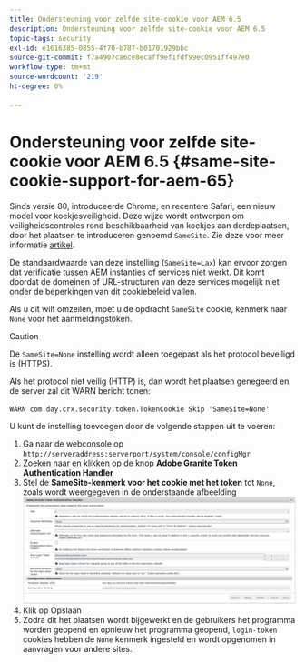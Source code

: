 ```yaml
---
title: Ondersteuning voor zelfde site-cookie voor AEM 6.5
description: Ondersteuning voor zelfde site-cookie voor AEM 6.5
topic-tags: security
exl-id: e1616385-0855-4f70-b787-b01701929bbc
source-git-commit: f7a4907ca6ce8ecaff9ef1fdf99ec0951ff497e0
workflow-type: tm+mt
source-wordcount: '219'
ht-degree: 0%

---
```


# Ondersteuning voor zelfde site-cookie voor AEM 6.5 {#same-site-cookie-support-for-aem-65}

Sinds versie 80, introduceerde Chrome, en recentere Safari, een nieuw model voor koekjesveiligheid. Deze wijze wordt ontworpen om veiligheidscontroles rond beschikbaarheid van koekjes aan derdeplaatsen, door het plaatsen te introduceren genoemd `SameSite`. Zie deze voor meer informatie [artikel](https://web.dev/samesite-cookies-explained/).

De standaardwaarde van deze instelling (`SameSite=Lax`) kan ervoor zorgen dat verificatie tussen AEM instanties of services niet werkt. Dit komt doordat de domeinen of URL-structuren van deze services mogelijk niet onder de beperkingen van dit cookiebeleid vallen.

Als u dit wilt omzeilen, moet u de opdracht `SameSite` cookie, kenmerk naar `None` voor het aanmeldingstoken.

>[!CAUTION]
>
>De `SameSite=None` instelling wordt alleen toegepast als het protocol beveiligd is (HTTPS).
>
>Als het protocol niet veilig (HTTP) is, dan wordt het plaatsen genegeerd en de server zal dit WARN bericht tonen:
>
>`WARN com.day.crx.security.token.TokenCookie Skip 'SameSite=None'`

U kunt de instelling toevoegen door de volgende stappen uit te voeren:

1. Ga naar de webconsole op `http://serveraddress:serverport/system/console/configMgr`
1. Zoeken naar en klikken op de knop **Adobe Granite Token Authentication Handler**
1. Stel de **SameSite-kenmerk voor het cookie met het token** tot `None`, zoals wordt weergegeven in de onderstaande afbeelding
   ![samesite](assets/samesite1.png)
1. Klik op Opslaan
1. Zodra dit het plaatsen wordt bijgewerkt en de gebruikers het programma worden geopend en opnieuw het programma geopend, `login-token` cookies hebben de `None` kenmerk ingesteld en wordt opgenomen in aanvragen voor andere sites.
